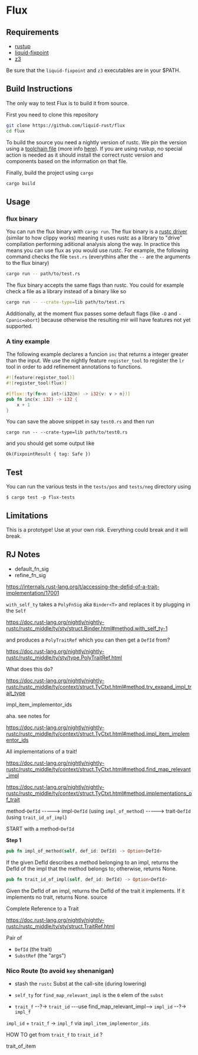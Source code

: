 # Flux

## Requirements

- [rustup](https://rustup.rs/)
- [liquid-fixpoint](https://github.com/ucsd-progsys/liquid-fixpoint)
- [z3](https://github.com/Z3Prover/z3)

Be sure that the `liquid-fixpoint` and `z3` executables are in your $PATH.

## Build Instructions

The only way to test Flux is to build it from source.

First you need to clone this repository

```bash
git clone https://github.com/liquid-rust/flux
cd flux
```

To build the source you need a nightly version of rustc.
We pin the version using a [toolchain file](/rust-toolchain) (more info [here](https://rust-lang.github.io/rustup/overrides.html#the-toolchain-file)).
If you are using rustup, no special action is needed as it should install the correct rustc version and components based on the information on that file.

Finally, build the project using `cargo`

```bash
cargo build
```

## Usage

### flux binary

You can run the flux binary with `cargo run`.
The flux binary is a [rustc driver](https://rustc-dev-guide.rust-lang.org/rustc-driver.html?highlight=driver#the-rustc-driver-and-interface) (similar to how clippy works) meaning it uses rustc as a library to "drive" compilation performing aditional analysis along the way.
In practice this means you can use flux as you would use rustc.
For example, the following command checks the file `test.rs` (everythins after the `--` are the arguments to the flux binary)

```bash
cargo run -- path/to/test.rs
```

The flux binary accepts the same flags than rustc.
You could for example check a file as a library instead of a binary like so

```bash
cargo run -- --crate-type=lib path/to/test.rs
```

Additionally, at the moment flux passes some
default flags (like `-O` and `-Cpanic=abort`) because
otherwise the resulting mir will have features
not yet supported.

### A tiny example

The following example declares a funcion `inc` that returns a integer greater than the input.
We use the nightly feature `register_tool` to register the `lr` tool in order to add refinement annotations to functions.

```rust
#![feature(register_tool)]
#![register_tool(flux)]

#[flux::ty(fn<n: int>(i32@n) -> i32{v: v > n})]
pub fn inc(x: i32) -> i32 {
    x + 1
}
```

You can save the above snippet in say `test0.rs` and then run

```
cargo run -- --crate-type=lib path/to/test0.rs
```

and you should get some output like

```
Ok(FixpointResult { tag: Safe })
```

## Test

You can run the various tests in the `tests/pos` and `tests/neg` directory using

```
$ cargo test -p flux-tests
```

## Limitations

This is a prototype! Use at your own risk. Everything could break and it will break.


## RJ Notes

- default_fn_sig
- refine_fn_sig

https://internals.rust-lang.org/t/accessing-the-defid-of-a-trait-implementation/17001


`with_self_ty` takes a `PolyFnSig` aka `Binder<T>` and replaces it by plugging in the `Self`

https://doc.rust-lang.org/nightly/nightly-rustc/rustc_middle/ty/sty/struct.Binder.html#method.with_self_ty-1

and produces a `PolyTraitRef` which you can then get a `DefId` from?

https://doc.rust-lang.org/nightly/nightly-rustc/rustc_middle/ty/sty/type.PolyTraitRef.html


What does this do?

https://doc.rust-lang.org/nightly/nightly-rustc/rustc_middle/ty/context/struct.TyCtxt.html#method.try_expand_impl_trait_type


impl_item_implementor_ids

aha. see notes for

https://doc.rust-lang.org/nightly/nightly-rustc/rustc_middle/ty/context/struct.TyCtxt.html#method.impl_item_implementor_ids

All implementations of a trait!

https://doc.rust-lang.org/nightly/nightly-rustc/rustc_middle/ty/context/struct.TyCtxt.html#method.find_map_relevant_impl


https://doc.rust-lang.org/nightly/nightly-rustc/rustc_middle/ty/context/struct.TyCtxt.html#method.implementations_of_trait


method-`DefId`
-----> impl-`DefId`  (using `impl_of_method`)
-----> trait-`DefId` (using `trait_id_of_impl`)


START with a method-`DefId`

**Step 1**

```rust
pub fn impl_of_method(self, def_id: DefId) -> Option<DefId>
```

If the given DefId describes a method belonging to an impl, returns the DefId of the impl that the method belongs to; otherwise, returns None.




```rust
pub fn trait_id_of_impl(self, def_id: DefId) -> Option<DefId>
```

Given the DefId of an impl, returns the DefId of the trait it implements. If it implements no trait, returns None.
source



Complete Reference to a Trait

https://doc.rust-lang.org/nightly/nightly-rustc/rustc_middle/ty/sty/struct.TraitRef.html

Pair of

- `DefId`    (the trait)
- `SubstRef` (the "args")


### Nico Route (to avoid `key` shenanigan)

* stash the `rustc` Subst at the call-site (during lowering)

* `self_ty`  for `find_map_relevant_impl` is the `0` elem of the `subst`

* `trait_f` --?-> `trait_id` ---use find_map_relevant_impl--> `impl_id` --?-> `impl_f`

`impl_id` + `trait_f` -> `impl_f` via `impl_item_implementor_ids`


HOW TO get from `trait_f` to `trait_id` ?

trait_of_item